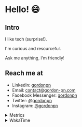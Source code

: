 # Hello! 😄

## Intro

I like tech (surprise!).

I'm curious and resourceful.

Ask me anything, I'm friendly!

## Reach me at

- LinkedIn: [gordonpn](https://www.linkedin.com/in/gordonpn/)
- Email: [contact@gordon-pn.com](mailto:contact@gordon-pn.com)
- Facebook Messenger: [gordonpn](https://www.messenger.com/t/Gordonpn)
- Twitter: [@gordonpn](https://twitter.com/Gordonpn)
- Instagram: [@gordonpn](https://www.instagram.com/gordonpn/)

<details>
  <summary>Metrics</summary>

  <img align="center" src="https://github.com/gordonpn/gordonpn/blob/master/github-metrics.svg" alt="GitHub Metrics">

</details>

<details>
  <summary>WakaTime</summary>

  <!--START_SECTION:waka-->
📊 **This Week I Spent My Time On** 

```text
💬 Programming Languages: 
Java                     4 hrs 20 mins       ████████████████████░░░░░   78.92 % 
Brazil Dependency Config 29 mins             ██░░░░░░░░░░░░░░░░░░░░░░░   08.87 % 
TypeScript               15 mins             █░░░░░░░░░░░░░░░░░░░░░░░░   04.63 % 
INI                      15 mins             █░░░░░░░░░░░░░░░░░░░░░░░░   04.58 % 
Markdown                 8 mins              █░░░░░░░░░░░░░░░░░░░░░░░░   02.55 % 

🔥 Editors: 
IntelliJ IDEA            5 hrs 29 mins       █████████████████████████   100.00 % 
```


 Last Updated on 28/07/2024 16:22:59 UTC
<!--END_SECTION:waka-->
</details>
